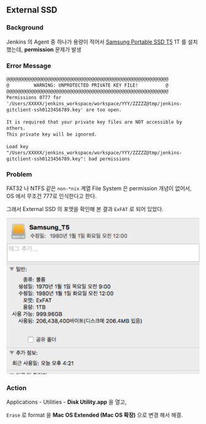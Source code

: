 ## External SSD

### Background

Jenkins 의 Agent 중 하나가 용량이 적어서 [Samsung Portable SSD T5](https://www.samsung.com/semiconductor/minisite/ssd/product/portable/t5/) 1T 를 설치했는데, **permission** 문제가 발생

### Error Message

```
@@@@@@@@@@@@@@@@@@@@@@@@@@@@@@@@@@@@@@@@@@@@@@@@@@@@@@@@@@@
@         WARNING: UNPROTECTED PRIVATE KEY FILE!          @
@@@@@@@@@@@@@@@@@@@@@@@@@@@@@@@@@@@@@@@@@@@@@@@@@@@@@@@@@@@
Permissions 0777 for '/Users/XXXXX/jenkins_workspace/workspace/YYY/ZZZZZ@tmp/jenkins-gitclient-ssh0123456789.key' are too open.

It is required that your private key files are NOT accessible by others.
This private key will be ignored.

Load key "/Users/XXXXX/jenkins_workspace/workspace/YYY/ZZZZZ@tmp/jenkins-gitclient-ssh0123456789.key": bad permissions
```

### Problem

FAT32 나 NTFS 같은 `non-*nix` 계열 File System 은 permission 개념이 없어서, OS 에서 무조건 777로 인식한다고 한다.

그래서 External SSD 의 포맷을 확인해 본 결과 `ExFAT` 로 되어 있었다.

![](images/ExFAT.png)

### Action

Applications - Utilities - **Disk Utility.app** 을 열고,

`Erase` 로 format 을 **Mac OS Extended (Mac OS 확장)** 으로 변경 해서 해결.
